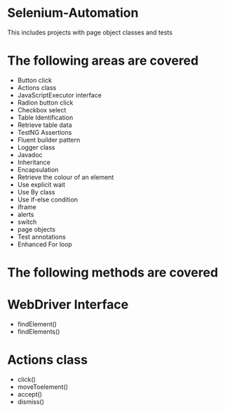 # Selenium-Automation
This includes projects with page object classes and tests

# The following areas are covered

* Button click
* Actions class
* JavaScriptExecutor interface
* Radion button click
* Checkbox select
* Table Identification
* Retrieve table data
* TestNG Assertions
* Fluent builder pattern
* Logger class
* Javadoc
* Inheritance
* Encapsulation
* Retrieve the colour of an element
* Use explicit wait
* Use By class
* Use if-else condition
* iframe
* alerts
* switch
* page objects
* Test annotations
* Enhanced For loop

# The following methods are covered

# WebDriver Interface

* findElement()
* findElements()

# Actions class
* click()
* moveToelement()
* accept()
* dismiss()


